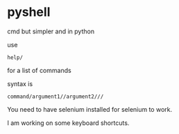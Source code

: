 # pyshell
cmd but simpler and in python



use  
```
help/
``` 
for a list of commands

syntax is 
```
command/argument1//argument2///
```

You need to have selenium installed for selenium to work.

I am working on some keyboard shortcuts.

